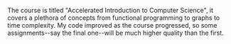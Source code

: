 The course is titled "Accelerated Introduction to Computer Science", it covers a plethora of concepts from functional programming to graphs to time complexity. My code improved as the course progressed, so some assignments--say the final one--will be much higher quality than the first.
